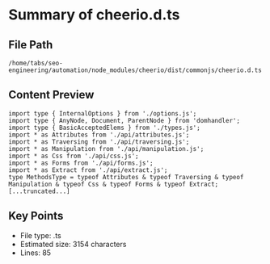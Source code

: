 # Summary of cheerio.d.ts
  
## File Path
`/home/tabs/seo-engineering/automation/node_modules/cheerio/dist/commonjs/cheerio.d.ts`

## Content Preview
```
import type { InternalOptions } from './options.js';
import type { AnyNode, Document, ParentNode } from 'domhandler';
import type { BasicAcceptedElems } from './types.js';
import * as Attributes from './api/attributes.js';
import * as Traversing from './api/traversing.js';
import * as Manipulation from './api/manipulation.js';
import * as Css from './api/css.js';
import * as Forms from './api/forms.js';
import * as Extract from './api/extract.js';
type MethodsType = typeof Attributes & typeof Traversing & typeof Manipulation & typeof Css & typeof Forms & typeof Extract;
[...truncated...]
```

## Key Points
- File type: .ts
- Estimated size: 3154 characters
- Lines: 85
